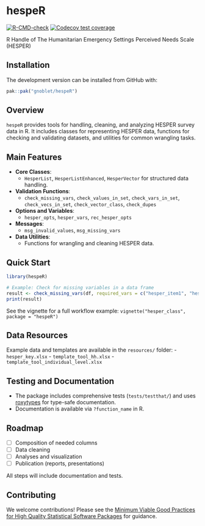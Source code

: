 

<!-- README.md is generated from README.Rmd. Please edit that file -->

# hespeR

<!-- badges: start -->

[![R-CMD-check](https://github.com/gnoblet/hespeR/actions/workflows/R-CMD-check.yaml/badge.svg)](https://github.com/gnoblet/hespeR/actions/workflows/R-CMD-check.yaml)
[![Codecov test
coverage](https://codecov.io/gh/gnoblet/hespeR/graph/badge.svg)](https://app.codecov.io/gh/gnoblet/hespeR)
<!-- badges: end -->

R Handle of The Humanitarian Emergency Settings Perceived Needs Scale
(HESPER)

## Installation

The development version can be installed from GitHub with:

``` r
pak::pak("gnoblet/hespeR")
```

## Overview

`hespeR` provides tools for handling, cleaning, and analyzing HESPER
survey data in R. It includes classes for representing HESPER data,
functions for checking and validating datasets, and utilities for common
wrangling tasks.

## Main Features

-   **Core Classes**:
    -   `HesperList`, `HesperListEnhanced`, `HesperVector` for
        structured data handling.
-   **Validation Functions**:
    -   `check_missing_vars`, `check_values_in_set`,
        `check_vars_in_set`, `check_vecs_in_set`, `check_vector_class`,
        `check_dupes`
-   **Options and Variables**:
    -   `hesper_opts`, `hesper_vars`, `rec_hesper_opts`
-   **Messages**:
    -   `msg_invalid_values`, `msg_missing_vars`
-   **Data Utilities**:
    -   Functions for wrangling and cleaning HESPER data.

## Quick Start

``` r
library(hespeR)

# Example: Check for missing variables in a data frame
result <- check_missing_vars(df, required_vars = c("hesper_item1", "hesper_item2"))
print(result)
```

See the vignette for a full workflow example:
`vignette("hesper_class", package = "hespeR")`

## Data Resources

Example data and templates are available in the `resources/` folder: -
`hesper_key.xlsx` - `template_tool_hh.xlsx` -
`template_tool_individual_level.xlsx`

## Testing and Documentation

-   The package includes comprehensive tests (`tests/testthat/`) and
    uses [roxytypes](https://www.openstatsware.org/guide.html) for
    type-safe documentation.
-   Documentation is available via `?function_name` in R.

## Roadmap

-   ☐ Composition of needed columns
-   ☐ Data cleaning
-   ☐ Analyses and visualization
-   ☐ Publication (reports, presentations)

All steps will include documentation and tests.

## Contributing

We welcome contributions! Please see the [Minimum Viable Good Practices
for High Quality Statistical Software
Packages](https://www.openstatsware.org/guide.html) for guidance.
